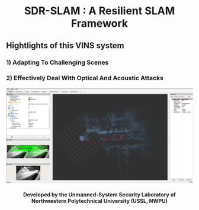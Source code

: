 <h1 align='center' style="text-align: center;">SDR-SLAM : A Resilient SLAM Framework</h1> 

## Hightlights of this VINS system

### 1) Adapting To Challenging Scenes

### 2) Effectively Deal With Optical And Acoustic Attacks

<img src="gui.png" alt="Preview" width="1115" height="auto">

<h4 align='center' style="text-align: center;">Developed by the Unmanned-System Security Laboratory of Northwestern Polytechnical University (USSL, NWPU)</h4>

